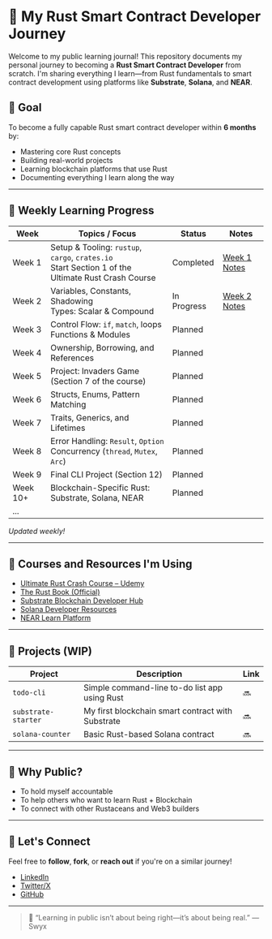 # 🦀 My Rust Smart Contract Developer Journey

Welcome to my public learning journal! This repository documents my personal journey to becoming a **Rust Smart Contract Developer** from scratch. I'm sharing everything I learn—from Rust fundamentals to smart contract development using platforms like **Substrate**, **Solana**, and **NEAR**.

## 🚀 Goal

To become a fully capable Rust smart contract developer within **6 months** by:
- Mastering core Rust concepts
- Building real-world projects
- Learning blockchain platforms that use Rust
- Documenting everything I learn along the way

---

## 📅 Weekly Learning Progress

| Week     | Topics / Focus                                                                                     | Status      | Notes                |
|----------|----------------------------------------------------------------------------------------------------|-------------|----------------------|
| Week 1   | Setup & Tooling: `rustup`, `cargo`, `crates.io`<br>Start Section 1 of the Ultimate Rust Crash Course | Completed | [Week 1 Notes](notes/week01.md) |
| Week 2   | Variables, Constants, Shadowing<br>Types: Scalar & Compound                                       | In Progress | [Week 2 Notes](notes/week02.md)                     |
| Week 3   | Control Flow: `if`, `match`, loops<br>Functions & Modules                                         | Planned     |                      |
| Week 4   | Ownership, Borrowing, and References                                                              | Planned     |                      |
| Week 5   | Project: Invaders Game (Section 7 of the course)                                                  | Planned     |                      |
| Week 6   | Structs, Enums, Pattern Matching                                                                   | Planned     |                      |
| Week 7   | Traits, Generics, and Lifetimes                                                                    | Planned     |                      |
| Week 8   | Error Handling: `Result`, `Option`<br>Concurrency (`thread`, `Mutex`, `Arc`)                      | Planned     |                      |
| Week 9   | Final CLI Project (Section 12)                                                                     | Planned     |                      |
| Week 10+ | Blockchain-Specific Rust: Substrate, Solana, NEAR                                                  | Planned     |                      |
| ...      |                                                                                                    |             |                      |

_Updated weekly!_

---

## 📘 Courses and Resources I'm Using

- [Ultimate Rust Crash Course – Udemy](https://www.udemy.com/course/ultimate-rust-crash-course/)
- [The Rust Book (Official)](https://doc.rust-lang.org/book/)
- [Substrate Blockchain Developer Hub](https://substrate.dev)
- [Solana Developer Resources](https://soldev.app)
- [NEAR Learn Platform](https://learn.near.org/)

---

## 🧪 Projects (WIP)

| Project | Description | Link |
|---------|-------------|------|
| `todo-cli` | Simple command-line to-do list app using Rust | 🔜 |
| `substrate-starter` | My first blockchain smart contract with Substrate | 🔜 |
| `solana-counter` | Basic Rust-based Solana contract | 🔜 |

---

## 🙌 Why Public?

- To hold myself accountable
- To help others who want to learn Rust + Blockchain
- To connect with other Rustaceans and Web3 builders

---

## 👋 Let's Connect

Feel free to **follow**, **fork**, or **reach out** if you're on a similar journey!

- [LinkedIn](https://linkedin.com/in/harveydecapia)
- [Twitter/X]()
- [GitHub](https://github.com/veydecapia)

---

> 🧡 “Learning in public isn’t about being right—it’s about being real.” — Swyx
